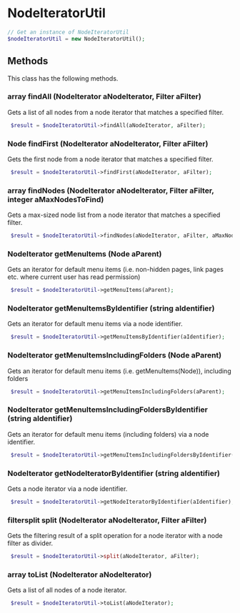 # NodeIteratorUtil

```php
// Get an instance of NodeIteratorUtil
$nodeIteratorUtil = new NodeIteratorUtil();
```


## Methods
This class has the following methods.


### array findAll (NodeIterator aNodeIterator, Filter aFilter)
Gets a list of all nodes from a node iterator that matches a specified filter.

```php
 $result = $nodeIteratorUtil->findAll(aNodeIterator, aFilter);
```


### Node findFirst (NodeIterator aNodeIterator, Filter aFilter)
Gets the first node from a node iterator that matches a specified filter.

```php
 $result = $nodeIteratorUtil->findFirst(aNodeIterator, aFilter);
```


### array findNodes (NodeIterator aNodeIterator, Filter aFilter, integer aMaxNodesToFind)
Gets a max-sized node list from a node iterator that matches a specified filter.

```php
 $result = $nodeIteratorUtil->findNodes(aNodeIterator, aFilter, aMaxNodesToFind);
```


### NodeIterator getMenuItems (Node aParent)
Gets an iterator for default menu items (i.e. non-hidden pages, link pages etc. where current user has read permission)

```php
 $result = $nodeIteratorUtil->getMenuItems(aParent);
```


### NodeIterator getMenuItemsByIdentifier (string aIdentifier)
Gets an iterator for default menu items via a node identifier.

```php
 $result = $nodeIteratorUtil->getMenuItemsByIdentifier(aIdentifier);
```


### NodeIterator getMenuItemsIncludingFolders (Node aParent)
Gets an iterator for default menu items (i.e. getMenuItems(Node)), including folders

```php
 $result = $nodeIteratorUtil->getMenuItemsIncludingFolders(aParent);
```


### NodeIterator getMenuItemsIncludingFoldersByIdentifier (string aIdentifier)
Gets an iterator for default menu items (including folders) via a node identifier.

```php
 $result = $nodeIteratorUtil->getMenuItemsIncludingFoldersByIdentifier(aIdentifier);
```


### NodeIterator getNodeIteratorByIdentifier (string aIdentifier)
Gets a node iterator via a node identifier.

```php
 $result = $nodeIteratorUtil->getNodeIteratorByIdentifier(aIdentifier);
```


### filtersplit<node> split (NodeIterator aNodeIterator, Filter aFilter)
Gets the filtering result of a split operation for a node iterator with a node filter as divider.

```php
 $result = $nodeIteratorUtil->split(aNodeIterator, aFilter);
```


### array toList (NodeIterator aNodeIterator)
Gets a list of all nodes of a node iterator.

```php
 $result = $nodeIteratorUtil->toList(aNodeIterator);
```

